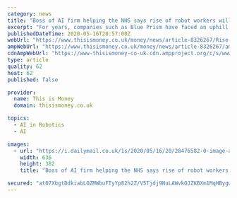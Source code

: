 ```yaml
---
category: news
title: "Boss of AI firm helping the NHS says rise of robot workers will mean MORE nurses on front line"
excerpt: "For years, companies such as Blue Prism have faced an uphill battle to convince sceptics that their robot worker technogy is part of the future. But boss Jason Kingdon thinks coronavirus will be a turning point."
publishedDateTime: 2020-05-16T20:57:00Z
webUrl: "https://www.thisismoney.co.uk/money/news/article-8326267/Rise-robot-workers-mean-nurses-line.html"
ampWebUrl: "https://www.thisismoney.co.uk/money/news/article-8326267/amp/Rise-robot-workers-mean-nurses-line.html"
cdnAmpWebUrl: "https://www-thisismoney-co-uk.cdn.ampproject.org/c/s/www.thisismoney.co.uk/money/news/article-8326267/amp/Rise-robot-workers-mean-nurses-line.html"
type: article
quality: 62
heat: 62
published: false

provider:
  name: This is Money
  domain: thisismoney.co.uk

topics:
  - AI in Robotics
  - AI

images:
  - url: "https://i.dailymail.co.uk/1s/2020/05/16/20/28476582-0-image-a-163_1589657836021.jpg"
    width: 636
    height: 382
    title: "Boss of AI firm helping the NHS says rise of robot workers will mean MORE nurses on front line"

secured: "at07XbgtDdkiabLOZMWbuFTyYp82h2Z/V5Tjdj9NuLAWvkOJZKBXm1MqHBygwitGr6W5UtywffqKl2qYMIyydvtKGjew5vEtbAt/ElWc5QIfwTY0QVEe255jx5yPOvXFJpmCYRX218JQvpTtaBvQorfQA5NRXK13GHWxRHSwbhm+xTcj81w9TcJ/Y/c5Ggf+8oNjF6Aygn33xB8hvInfPhLfvBZhOvw6XSAiTYo70grJIy8/kdrclnTMWUvt08NTDq/Zvq+QUa/q75dTEZPR/lRTTmdFEyLAOmkbUixBhWTgV0zultrFy3VLMMkD/wwM;B3G8vOvCAEoddFxw5SQ9jQ=="
---
```


